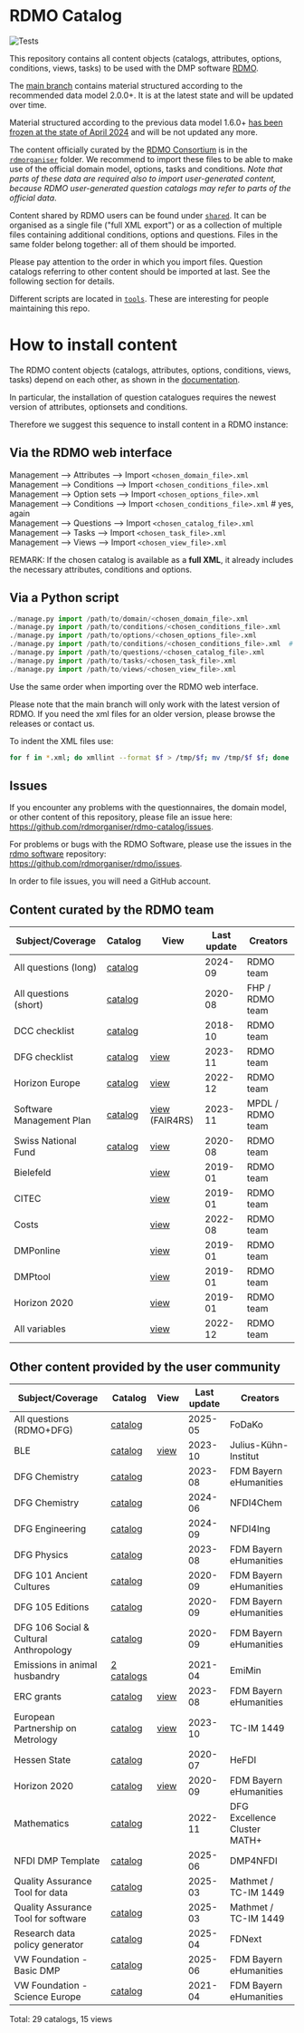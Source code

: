 # RDMO Catalog

![Tests](https://github.com/rdmorganiser/rdmo-catalog/actions/workflows/tests.yaml/badge.svg)

This repository contains all content objects (catalogs, attributes, options, conditions, views, tasks) to be used with the DMP software [RDMO](https://github.com/rdmorganiser/rdmo).

The [main branch](https://github.com/rdmorganiser/rdmo-catalog/tree/main) contains material structured according to the recommended data model 2.0.0+. It is at the latest state and will be updated over time.

Material structured according to the previous data model 1.6.0+ [has been frozen at the state of April 2024](https://github.com/rdmorganiser/rdmo-catalog/releases/tag/1.4.1-rdmo-1.6.0) and will be not updated any more.

The content officially curated by the [RDMO Consortium](https://rdmorganiser.github.io/Community/) is in the [`rdmorganiser`](./rdmorganiser) folder. We recommend to import these files to be able to make use of the official domain model, options, tasks and conditions. *Note that parts of these data are required also to import user-generated content, because RDMO user-generated question catalogs may refer to parts of the official data*.

Content shared by RDMO users can be found under [`shared`](./shared). It can be organised as a single file ("full XML export") or as a collection of multiple files containing additional conditions, options and questions. Files in the same folder belong together: all of them should be imported.

Please pay attention to the order in which you import files. Question catalogs referring to other content should be imported at last. See the following section for details.

Different scripts are located in [`tools`](./tools). These are interesting for people maintaining this repo.

# How to install content

The RDMO content objects (catalogs, attributes, options, conditions, views, tasks) depend on each other, as shown in the [documentation](https://rdmo.readthedocs.io/en/latest/management/data-model.html).

In particular, the installation of question catalogues requires the newest version of attributes, optionsets and conditions.

Therefore we suggest this sequence to install content in a RDMO instance:

## Via the RDMO web interface

Management --> Attributes  --> Import `<chosen_domain_file>.xml`  
Management --> Conditions  --> Import `<chosen_conditions_file>.xml`  
Management --> Option sets --> Import `<chosen_options_file>.xml`  
Management --> Conditions  --> Import `<chosen_conditions_file>.xml`  # yes, again  
Management --> Questions   --> Import `<chosen_catalog_file>.xml`  
Management --> Tasks       --> Import `<chosen_task_file>.xml`  
Management --> Views       --> Import `<chosen_view_file>.xml`  

REMARK: If the chosen catalog is available as a **full XML**, it already includes the necessary attributes, conditions and options.

## Via a Python script

```python
./manage.py import /path/to/domain/<chosen_domain_file>.xml
./manage.py import /path/to/conditions/<chosen_conditions_file>.xml
./manage.py import /path/to/options/<chosen_options_file>.xml
./manage.py import /path/to/conditions/<chosen_conditions_file>.xml  # yes, again
./manage.py import /path/to/questions/<chosen_catalog_file>.xml
./manage.py import /path/to/tasks/<chosen_task_file>.xml
./manage.py import /path/to/views/<chosen_view_file>.xml
```

Use the same order when importing over the RDMO web interface.

Please note that the main branch will only work with the latest version of RDMO. If you need the xml files for an older version, please browse the releases or contact us.

To indent the XML files use:

```bash
for f in *.xml; do xmllint --format $f > /tmp/$f; mv /tmp/$f $f; done
```

## Issues

If you encounter any problems with the questionnaires, the domain model, or other content of this repository, please file an issue here:  
<https://github.com/rdmorganiser/rdmo-catalog/issues>.

For problems or bugs with the RDMO Software, please use the issues in the [rdmo software](https://github.com/rdmorganiser/rdmo) repository:  
<https://github.com/rdmorganiser/rdmo/issues>.

In order to file issues, you will need a GitHub account.

## Content curated by the RDMO team

|Subject/Coverage        |Catalog          |View              |Last update|Creators        |
|------------------------|-----------------|------------------|-----------|----------------|
|All questions (long)    |[catalog][Q-rdmo]|                      |2024-09|RDMO team       |
|All questions (short)   |[catalog][Q-fhp] |                      |2020-08|FHP / RDMO team |
|DCC checklist           |[catalog][Q-dcc] |                      |2018-10|RDMO team       |
|DFG checklist           |[catalog][Q-dfg] |[view][V-dfg]         |2023-11|RDMO team       |
|Horizon Europe          |[catalog][Q-heu] |[view][V-heu]         |2022-12|RDMO team       |
|Software Management Plan|[catalog][Q-smp]|[view][V-smp] (FAIR4RS)|2023-11|MPDL / RDMO team|
|Swiss National Fund     |[catalog][Q-snf] |[view][V-snf]         |2020-08|RDMO team       |
|Bielefeld               |                 |[view][V-bielefeld]   |2019-01|RDMO team       |
|CITEC                   |                 |[view][V-citec]       |2019-01|RDMO team       |
|Costs                   |                 |[view][V-costs]       |2022-08|RDMO team       |
|DMPonline               |                 |[view][V-dmponline]   |2019-01|RDMO team       |
|DMPtool                 |                 |[view][V-dmptool]     |2019-01|RDMO team       |
|Horizon 2020            |                 |[view][V-h2020]       |2019-01|RDMO team       |
|All variables           |                 |[view][V-varcheck]    |2022-12|RDMO team       |

## Other content provided by the user community

|Subject/Coverage                 |Catalog       |View  |Last update |Creators              |
|---------------------------------|--------------|------|------------|----------------------|
|All questions (RDMO+DFG)         |[catalog][FDK]|           |2025-05|FoDaKo                |
|BLE                              |[catalog][BLE]|[view][BLE]|2023-10|Julius-Kühn-Institut  |
|DFG Chemistry                    |[catalog][CHE]|           |2023-08|FDM Bayern eHumanities|
|DFG Chemistry                    |[catalog][N4C]|           |2024-06|NFDI4Chem             |
|DFG Engineering                  |[catalog][N4I]|           |2024-09|NFDI4Ing              |
|DFG Physics                      |[catalog][PHY]|           |2023-08|FDM Bayern eHumanities|
|DFG 101 Ancient Cultures         |[catalog][AKU]|           |2020-09|FDM Bayern eHumanities|
|DFG 105 Editions                 |[catalog][EDI]|           |2020-09|FDM Bayern eHumanities|
|DFG 106 Social & Cultural Anthropology|[catalog][SKT]|      |2020-09|FDM Bayern eHumanities|
|Emissions in animal husbandry |[2 catalogs][EMM]|           |2021-04|EmiMin                |
|ERC grants                       |[catalog][ERC]|[view][ERC]|2023-08|FDM Bayern eHumanities|
|European Partnership on Metrology|[catalog][EPM]|[view][EPM]|2023-10|TC-IM 1449            |
|Hessen State                     |[catalog][HFD]|           |2020-07|HeFDI                 |
|Horizon 2020                     |[catalog][EHU]|[view][EHU]|2020-09|FDM Bayern eHumanities|
|Mathematics                      |[catalog][MAT]|     |2022-11|DFG Excellence Cluster MATH+|
|NFDI DMP Template                |[catalog][D4N]|           |2025-06|DMP4NFDI              |
|Quality Assurance Tool for data  |[catalog][QAT]|           |2025-03|Mathmet / TC-IM 1449  |
|Quality Assurance Tool for software  |[catalog][QAT]|       |2025-03|Mathmet / TC-IM 1449  |
|Research data policy generator       |[catalog][FDN]|       |2025-04|FDNext                |
|VW Foundation - Basic DMP            |[catalog][VWB]|       |2025-06|FDM Bayern eHumanities|
|VW Foundation - Science Europe       |[catalog][VWE]|       |2021-04|FDM Bayern eHumanities|

Total: 29 catalogs, 15 views

[AKU]:         shared/ub_fau_erlangen_nuernberg/dfg-alte-kulturen/
[CHE]:         shared/ub_fau_erlangen_nuernberg/dfg-chemie/
[PHY]:         shared/ub_fau_erlangen_nuernberg/dfg-physik/
[EDI]:         shared/ub_fau_erlangen_nuernberg/dfg-editionen/
[SKT]:         shared/ub_fau_erlangen_nuernberg/dfg-sozkulttheo/
[ERC]:         shared/ub_fau_erlangen_nuernberg/erc-grants/
[EHU]:         shared/ub_fau_erlangen_nuernberg/h2020-ehum/
[VWB]:         shared/ub_fau_erlangen_nuernberg/vw-stiftung-basisdmp
[VWE]:         shared/ub_fau_erlangen_nuernberg/ScienceEurope_VW_Stiftung/
[BLE]:         shared/BLE_JKI/
[D4N]:         shared/DMP4NFDI
[FDK]:         shared/FoDaKo
[FDN]:         shared/FDNext/
[N4C]:         shared/nfdi4chem
[N4I]:         shared/nfdi4ing
[EMM]:         shared/EmiMin
[HFD]:         shared/HeFDI
[MAT]:         shared/MATH+
[QAT]:         shared/Mathmet-QAT
[EPM]:         shared/metrology-rdm/
[Q-rdmo]:      rdmorganiser/questions/questions-rdmo.xml
[Q-fhp]:       rdmorganiser/questions/questions-fhpshort.xml
[Q-dcc]:       rdmorganiser/questions/questions-dcc.xml
[Q-dfg]:       rdmorganiser/questions/questions-DFG-Checkliste.xml
[Q-heu]:       rdmorganiser/questions/questions-horizon-europe.xml
[Q-smp]:       rdmorganiser/questions/questions-smp.xml
[Q-snf]:       rdmorganiser/questions/questions-snf.xml
[V-dfg]:       rdmorganiser/views/view-dfg-checkliste.xml
[V-heu]:       rdmorganiser/views/view-horizon-europe.xml
[V-smp]:       rdmorganiser/views/view-FAIR4RSview.xml
[V-snf]:       rdmorganiser/views/view-snf.xml
[V-bielefeld]: rdmorganiser/views/view-bielefeld.xml
[V-citec]:     rdmorganiser/views/view-citec.xml
[V-costs]:     rdmorganiser/views/view-costs.xml
[V-dmponline]: rdmorganiser/views/view-dmponline.xml
[V-dmptool]:   rdmorganiser/views/view-dmptool.xml
[V-h2020]:     rdmorganiser/views/view-horizon2020.xml
[V-varcheck]:  rdmorganiser/views/view-variable_check.xml
